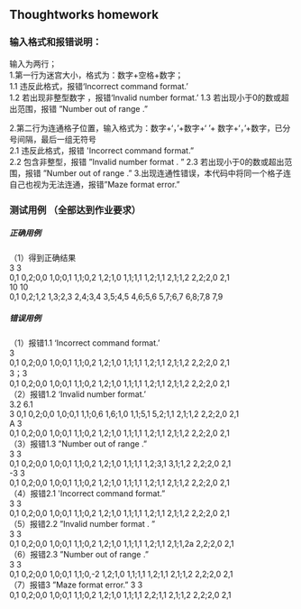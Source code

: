 ## Thoughtworks homework  

### 输入格式和报错说明：  
输入为两行；  
1.第一行为迷宫大小，格式为：数字+空格+数字；    
1.1 违反此格式，报错‘Incorrect command format.’    
1.2 若出现非整型数字 ，报错‘Invalid number format.’
1.3 若出现小于0的数或超出范围，报错  ”Number out of range .” 
   
2.第二行为连通格子位置，输入格式为：数字+‘，’+数字+‘ ’+ 数字+‘，’+数字，已分号间隔，最后一组无符号   
2.1 违反此格式，报错 'Incorrect command format.”  
2.2 包含非整型，报错 ”Invalid number format . ” 
2.3 若出现小于0的数或超出范围，报错  ”Number out of range .” 
3.出现连通性错误，本代码中将同一个格子连自己也视为无法连通，报错”Maze format error.”  



### 测试用例 （全部达到作业要求）  
##### 正确用例 
（1）得到正确结果     
3 3     
0,1 0,2;0,0 1,0;0,1 1,1;0,2 1,2;1,0 1,1;1,1 1,2;1,1 2,1;1,2 2,2;2,0 2,1   
10 10  
0,1 0,2;1,2 1,3;2,3 2,4;3,4 3,5;4,5 4,6;5,6 5,7;6,7 6,8;7,8 7,9  
##### 错误用例
（1）报错1.1   ‘Incorrect command format.’    
3   
0,1 0,2;0,0 1,0;0,1 1,1;0,2 1,2;1,0 1,1;1,1 1,2;1,1 2,1;1,2 2,2;2,0 2,1    
3；3   
0,1 0,2;0,0 1,0;0,1 1,1;0,2 1,2;1,0 1,1;1,1 1,2;1,1 2,1;1,2 2,2;2,0 2,1    
（2）报错1.2 ‘Invalid number format.’     
3.2 6.1     
3 0,1 0,2;0,0 1,0;0,1 1,1;0,6 1,6;1,0 1,1;5,1 5,2;1,1 2,1;1,2 2,2;2,0 2,1        
A 3   
0,1 0,2;0,0 1,0;0,1 1,1;0,2 1,2;1,0 1,1;1,1 1,2;1,1 2,1;1,2 2,2;2,0 2,1     
（3）报错1.3  ”Number out of range .”   
3 3   
0,1 0,2;0,0 1,0;0,1 1,1;0,2 1,2;1,0 1,1;1,1 1,2;3,1 3,1;1,2 2,2;2,0 2,1      
-3 3   
0,1 0,2;0,0 1,0;0,1 1,1;0,2 1,2;1,0 1,1;1,1 1,2;1,1 2,1;1,2 2,2;2,0 2,1     
（4）报错2.1  'Incorrect command format.”   
3 3     
0,1 0,2;0,0 1,0;0,1 1,1;0,2 1,2;1,0 1,1;1,1 1,2;1,1 2,1;1,2 2,2;2,0 2,1        
（5）报错2.2 ”Invalid number format . ”    
 3 3   
0,1 0,2;0,0 1,0;0,1 1,1;0,2 1,2;1,0 1,1;1,1 1,2;1,1 2,1;1,2a 2,2;2,0 2,1    
（6）报错2.3 ”Number out of range .”    
3 3   
0,1 0,2;0,0 1,0;0,1 1,1;0,-2 1,2;1,0 1,1;1,1 1,2;1,1 2,1;1,2 2,2;2,0 2,1     
（7）报错3  ”Maze format error.”
3 3  
0,1 0,2;0,0 1,0;0,1 1,1;0,2 1,2;1,0 1,1;1,1 2,2;1,1 2,1;1,2 2,2;2,0 2,1   

